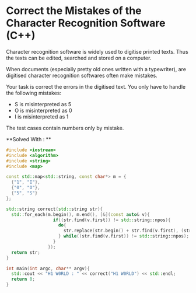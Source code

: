 # Correct the Mistakes of the Character Recognition Software (C++)
Character recognition software is widely used to digitise printed texts. Thus the texts can be edited, searched and stored on a computer.

When documents (especially pretty old ones written with a typewriter), are digitised character recognition softwares often make mistakes.

Your task is correct the errors in the digitised text. You only have to handle the following mistakes:
  - S is misinterpreted as 5
  - O is misinterpreted as 0
  - I is misinterpreted as 1

The test cases contain numbers only by mistake.

**Solved With : **
```cpp
#include <iostream>
#include <algorithm>
#include <string>
#include <map>

const std::map<std::string, const char*> m = {
  {"1", "I"},
  {"0", "O"},
  {"5", "S"}
};

std::string correct(std::string str){
  std::for_each(m.begin(), m.end(), [&](const auto& v){
                  if((str.find(v.first)) != std::string::npos){
                    do{
                      str.replace(str.begin() + str.find(v.first), (str.begin() + (str.find(v.first) + 1)), v.second);
                    } while((str.find(v.first)) != std::string::npos);
                  }
                });
  return str;
}

int main(int argc, char** argv){
  std::cout << "H1 W0RLD : " << correct("H1 W0RLD") << std::endl;
  return 0;
}
```
